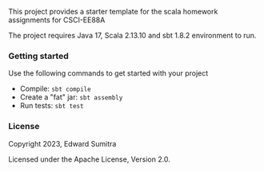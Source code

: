This project provides a starter template for the scala homework assignments for CSCI-EE88A

The project requires Java 17, Scala 2.13.10 and sbt 1.8.2 environment to run.

### Getting started

Use the following commands to get started with your project

- Compile: `sbt compile`
- Create a "fat" jar: `sbt assembly`
- Run tests: `sbt test`

### License

Copyright 2023, Edward Sumitra

Licensed under the Apache License, Version 2.0.
